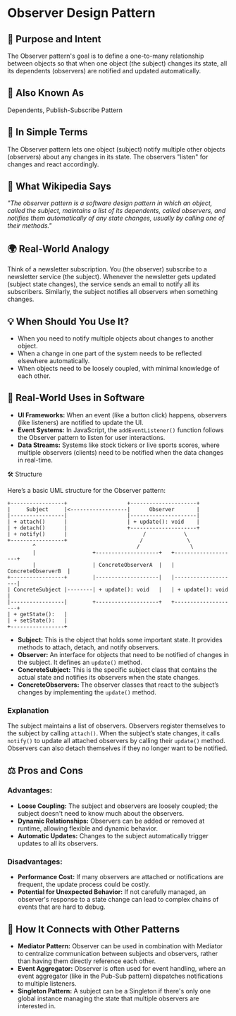 # Observer Design Pattern

## 🧠 Purpose and Intent
The Observer pattern's goal is to define a one-to-many relationship between objects so that when one object (the subject) changes its state, all its dependents (observers) are notified and updated automatically.

## 🔑 Also Known As
Dependents, Publish-Subscribe Pattern

## 📝 In Simple Terms
The Observer pattern lets one object (subject) notify multiple other objects (observers) about any changes in its state. The observers "listen" for changes and react accordingly.

## 📖 What Wikipedia Says
_"The observer pattern is a software design pattern in which an object, called the subject, maintains a list of its dependents, called observers, and notifies them automatically of any state changes, usually by calling one of their methods."_

## 🌍 Real-World Analogy
Think of a newsletter subscription. You (the observer) subscribe to a newsletter service (the subject). Whenever the newsletter gets updated (subject state changes), the service sends an email to notify all its subscribers. Similarly, the subject notifies all observers when something changes.

## 💡 When Should You Use It?

* When you need to notify multiple objects about changes to another object.
* When a change in one part of the system needs to be reflected elsewhere automatically.
* When objects need to be loosely coupled, with minimal knowledge of each other.

## 🚀 Real-World Uses in Software

* **UI Frameworks:** When an event (like a button click) happens, observers (like listeners) are notified to update the UI.
* **Event Systems:** In JavaScript, the `addEventListener()` function follows the Observer pattern to listen for user interactions.
* **Data Streams:** Systems like stock tickers or live sports scores, where multiple observers (clients) need to be notified when the data changes in real-time.

🛠️ Structure

Here’s a basic UML structure for the Observer pattern:

```
+-----------------+                   +---------------------+
|     Subject     |<------------------|      Observer       |
|-----------------|                   |---------------------|
| + attach()      |                   | + update(): void    |
| + detach()      |                   +---------------------+
| + notify()      |                        /            \
+-----------------+                       /              \
        ^                                /                \
        |                  +--------------------+   +--------------------+
        |                  | ConcreteObserverA  |   | ConcreteObserverB  |
+-----------------+        |--------------------|   |--------------------|
| ConcreteSubject |--------| + update(): void   |   | + update(): void   |
|-----------------|        +--------------------+   +--------------------+
| + getState():   |
| + setState():   |
+-----------------+
```

* **Subject:** This is the object that holds some important state. It provides methods to attach, detach, and notify observers.
* **Observer:** An interface for objects that need to be notified of changes in the subject. It defines an `update()` method.
* **ConcreteSubject:** This is the specific subject class that contains the actual state and notifies its observers when the state changes.
* **ConcreteObservers:** The observer classes that react to the subject’s changes by implementing the `update()` method.

### Explanation

The subject maintains a list of observers. Observers register themselves to the subject by calling `attach()`. When the subject’s state changes, it calls `notify()` to update all attached observers by calling their `update()` method. Observers can also detach themselves if they no longer want to be notified.

## ⚖️ Pros and Cons

### Advantages:

* **Loose Coupling:** The subject and observers are loosely coupled; the subject doesn't need to know much about the observers.
* **Dynamic Relationships:** Observers can be added or removed at runtime, allowing flexible and dynamic behavior.
* **Automatic Updates:** Changes to the subject automatically trigger updates to all its observers.

### Disadvantages:

* **Performance Cost:** If many observers are attached or notifications are frequent, the update process could be costly.
* **Potential for Unexpected Behavior:** If not carefully managed, an observer's response to a state change can lead to complex chains of events that are hard to debug.

## 🔗 How It Connects with Other Patterns

* **Mediator Pattern:** Observer can be used in combination with Mediator to centralize communication between subjects and observers, rather than having them directly reference each other.
* **Event Aggregator:** Observer is often used for event handling, where an event aggregator (like in the Pub-Sub pattern) dispatches notifications to multiple listeners.
* **Singleton Pattern:** A subject can be a Singleton if there's only one global instance managing the state that multiple observers are interested in.